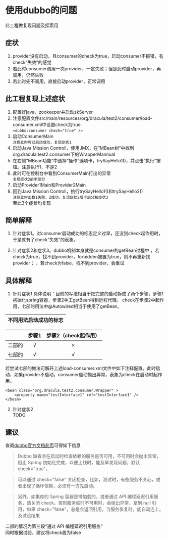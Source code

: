 # 使用dubbo的问题

此工程做复现问题及探索用

## 症状

1. provider没有启动，且consumer的check为true，启动consumer不报错，有check“失效”的感觉
1. 若此时consumer调用一次provider，一定失败；但是此时启动provider，再调用，仍然失败
1. 若此时先不调用，直接启动provider，正常调用

## 此工程复现上述症状

1. 配置好java，zookeeper并启动zkServer
1. 注意配置文件src/main/resources/org/dracula/test2/consumer/load-consumer.xml中设置check为true  
```<dubbo:consumer check="true" />```
1. 启动ConsumerMain  
```注意此时可以启动成功，复现症状1```
1. 启动Java Mission Controll，使用JMX，在“MBean树”中找到org.dracula.test2.consumer下的WrapperMannual
1. 在右侧“MBean功能”中选择“操作”选项卡，trySayHello1()，并点击“执行”按钮。注意执行1，不是2
1. 此时可在控制台中看到ConsumerMain打出的异常  
```复现症状2前半部分```
1. 启动Provider1Main和Provider2Main
1. 回到Java Mission Controll，执行trySayHello1()和trySayHello2()  
```注意此时函数1失败，2成功，复现症状2后半部分和症状3```  
至此3个症状均复现

## 简单解释

1. 针对症状1。对consumer启动成功的标志定义过早，还没到check起作用时，于是就有了check“失效”的表象。  

2. 针对症状2和症状3。dubbo机制本身就是consumer的getBean过程中
，若check为true，找不到provider，forbidden被置为true，则不再重新找provider；
，若check为false，找不到provider，会重试

## 具体解释

1. 针对症状1
具体说明：目前的写法相当于把完整的启动拆成了两个步骤，步骤1初始化spring容器，步骤2手工getBean得到远程代理。
check在步骤2中起作用，七部的用法中@Autowired相当于使用了getBean。  

|不同用法启动成功的标志|
|:---:|

|     | 步骤1 | 步骤2（check起作用） |
|:---:|:----:|:------------------:|
| 二部的 | √ | × |
| 七部的 | √ | √ |

若尝试七部的做法可解开上述load-consumer.xml文件中如下注释配置。此时启动，如果provider不启动，consumer启动抛出异常，表象为check在启动时起作用。
```    
<bean class="org.dracula.test2.consumer.Wrapper" >
    <property name="testInterface1" ref="testInterface1" />
</bean>
```

2. 针对症状2  
TODO

## 建议

查阅[dubbo官方文档此页](http://dubbo.apache.org/#!/docs/user/demos/preflight-check.md?lang=zh-cn)可得如下信息
>Dubbo 缺省会在启动时检查依赖的服务是否可用，不可用时会抛出异常，阻止 Spring 初始化完成，以便上线时，能及早发现问题，默认 check="true"。

>可以通过 check="false" 关闭检查，比如，测试时，有些服务不关心，或者出现了循环依赖，必须有一方先启动。

>另外，如果你的 Spring 容器是懒加载的，或者通过 API 编程延迟引用服务，请关闭 check，否则服务临时不可用时，会抛出异常，拿到 null 引用，如果 check="false"，总是会返回引用，当服务恢复时，能自动连上。
及试验结果

二部的情况为第三段“通过 API 编程延迟引用服务”  
同时根据试验，建议将check置为false